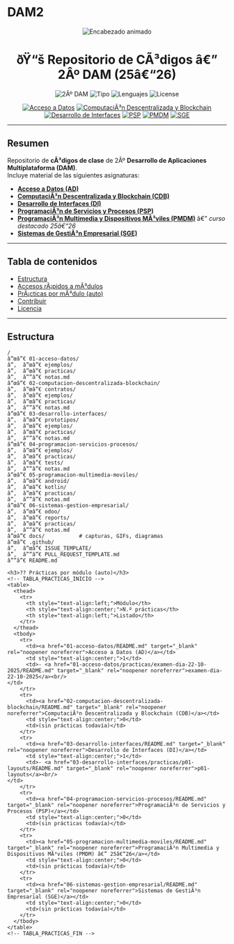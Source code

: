 # DAM2
<!--
README de ejemplo listo para pegar en tu repositorio.
Sustituye los <placeholders> por tus datos reales cuando quieras.
-->

<p align="center">
  <!-- Encabezado animado -->
  <img src="https://readme-typing-svg.demolab.com?font=Fira+Code&size=26&duration=3000&pause=900&center=true&vCenter=true&width=1000&lines=2º+DAM+—+Repositorio+de+Clase+(25–26);Curso+destacado:+Programación+Multimedia+y+Dispositivos+Móviles;Acceso+a+Datos;Computación+Descentralizada+y+Blockchain;Desarrollo+de+Interfaces;Programación+de+Servicios+y+Procesos;Sistemas+de+Gestión+Empresarial" alt="Encabezado animado" />
</p>
</p>

<h1 align="center">ðŸ“š Repositorio de CÃ³digos â€” 2Âº DAM (25â€“26)</h1>

<p align="center">
  <img alt="2Âº DAM" src="https://img.shields.io/badge/2Âº%20DAM-25--26-673ab7?style=for-the-badge"/>
  <img alt="Tipo" src="https://img.shields.io/badge/Repositorio-educativo-03a9f4?style=for-the-badge"/>
  <img alt="Lenguajes" src="https://img.shields.io/badge/Java%20|%20Kotlin%20|%20SQL%20|%20XML-9c27b0?style=for-the-badge"/>
  <img alt="License" src="https://img.shields.io/badge/Licencia-MIT-4caf50?style=for-the-badge"/>
</p>

<p align="center">
  <a href="01-acceso-datos/README.md"><img src="https://img.shields.io/badge/01%20â€”%20Acceso%20a%20Datos-303f9f?style=for-the-badge" alt="Acceso a Datos"></a>
  <a href="02-computacion-descentralizada-blockchain/README.md"><img src="https://img.shields.io/badge/02%20â€”%20CDB-00695c?style=for-the-badge" alt="ComputaciÃ³n Descentralizada y Blockchain"></a>
  <a href="03-desarrollo-interfaces/README.md"><img src="https://img.shields.io/badge/03%20â€”%20Desarrollo%20de%20Interfaces-512da8?style=for-the-badge" alt="Desarrollo de Interfaces"></a>
  <a href="04-programacion-servicios-procesos/README.md"><img src="https://img.shields.io/badge/04%20â€”%20PSP-455a64?style=for-the-badge" alt="PSP"></a>
  <a href="05-programacion-multimedia-moviles/README.md"><img src="https://img.shields.io/badge/05%20â€”%20PMDM-E91E63?style=for-the-badge" alt="PMDM"></a>
  <a href="06-sistemas-gestion-empresarial/README.md"><img src="https://img.shields.io/badge/06%20â€”%20SGE-009688?style=for-the-badge" alt="SGE"></a>
</p>

---

## Resumen

Repositorio de **cÃ³digos de clase** de 2Âº **Desarrollo de Aplicaciones Multiplataforma (DAM)**.  
Incluye material de las siguientes asignaturas:

- **[Acceso a Datos (AD)](01-acceso-datos/README.md)**
- **[ComputaciÃ³n Descentralizada y Blockchain (CDB)](02-computacion-descentralizada-blockchain/README.md)**
- **[Desarrollo de Interfaces (DI)](03-desarrollo-interfaces/README.md)**
- **[ProgramaciÃ³n de Servicios y Procesos (PSP)](04-programacion-servicios-procesos/README.md)**
- **[ProgramaciÃ³n Multimedia y Dispositivos MÃ³viles (PMDM)](05-programacion-multimedia-moviles/README.md)** â€” *curso destacado 25â€“26*
- **[Sistemas de GestiÃ³n Empresarial (SGE)](06-sistemas-gestion-empresarial/README.md)**

---

## Tabla de contenidos

- [Estructura](#estructura)
- [Accesos rÃ¡pidos a mÃ³dulos](#accesos-rÃ¡pidos-a-mÃ³dulos)
- [PrÃ¡cticas por mÃ³dulo (auto)](#prÃ¡cticas-por-mÃ³dulo-auto)
- [Contribuir](#contribuir)
- [Licencia](#licencia)

---

## Estructura

```text
/
â”œâ”€ 01-acceso-datos/
â”‚  â”œâ”€ ejemplos/
â”‚  â”œâ”€ practicas/
â”‚  â””â”€ notas.md
â”œâ”€ 02-computacion-descentralizada-blockchain/
â”‚  â”œâ”€ contratos/
â”‚  â”œâ”€ ejemplos/
â”‚  â”œâ”€ practicas/
â”‚  â””â”€ notas.md
â”œâ”€ 03-desarrollo-interfaces/
â”‚  â”œâ”€ prototipos/
â”‚  â”œâ”€ ejemplos/
â”‚  â”œâ”€ practicas/
â”‚  â””â”€ notas.md
â”œâ”€ 04-programacion-servicios-procesos/
â”‚  â”œâ”€ ejemplos/
â”‚  â”œâ”€ practicas/
â”‚  â”œâ”€ tests/
â”‚  â””â”€ notas.md
â”œâ”€ 05-programacion-multimedia-moviles/
â”‚  â”œâ”€ android/
â”‚  â”œâ”€ kotlin/
â”‚  â”œâ”€ practicas/
â”‚  â””â”€ notas.md
â”œâ”€ 06-sistemas-gestion-empresarial/
â”‚  â”œâ”€ odoo/
â”‚  â”œâ”€ reports/
â”‚  â”œâ”€ practicas/
â”‚  â””â”€ notas.md
â”œâ”€ docs/           # capturas, GIFs, diagramas
â”œâ”€ .github/
â”‚  â”œâ”€ ISSUE_TEMPLATE/
â”‚  â””â”€ PULL_REQUEST_TEMPLATE.md
â””â”€ README.md

<h3>?? Prácticas por módulo (auto)</h3>
<!-- TABLA_PRACTICAS_INICIO -->
<table>
  <thead>
    <tr>
      <th style="text-align:left;">Módulo</th>
      <th style="text-align:center;">N.º prácticas</th>
      <th style="text-align:left;">Listado</th>
    </tr>
  </thead>
  <tbody>
    <tr>
      <td><a href="01-acceso-datos/README.md" target="_blank" rel="noopener noreferrer">Acceso a Datos (AD)</a></td>
      <td style="text-align:center;">1</td>
      <td>- <a href="01-acceso-datos/practicas/examen-dia-22-10-2025/README.md" target="_blank" rel="noopener noreferrer">examen-dia-22-10-2025</a><br/>
</td>
    </tr>
    <tr>
      <td><a href="02-computacion-descentralizada-blockchain/README.md" target="_blank" rel="noopener noreferrer">ComputaciÃ³n Descentralizada y Blockchain (CDB)</a></td>
      <td style="text-align:center;">0</td>
      <td>(sin prácticas todavía)</td>
    </tr>
    <tr>
      <td><a href="03-desarrollo-interfaces/README.md" target="_blank" rel="noopener noreferrer">Desarrollo de Interfaces (DI)</a></td>
      <td style="text-align:center;">1</td>
      <td>- <a href="03-desarrollo-interfaces/practicas/p01-layouts/README.md" target="_blank" rel="noopener noreferrer">p01-layouts</a><br/>
</td>
    </tr>
    <tr>
      <td><a href="04-programacion-servicios-procesos/README.md" target="_blank" rel="noopener noreferrer">ProgramaciÃ³n de Servicios y Procesos (PSP)</a></td>
      <td style="text-align:center;">0</td>
      <td>(sin prácticas todavía)</td>
    </tr>
    <tr>
      <td><a href="05-programacion-multimedia-moviles/README.md" target="_blank" rel="noopener noreferrer">ProgramaciÃ³n Multimedia y Dispositivos MÃ³viles (PMDM) â€” 25â€“26</a></td>
      <td style="text-align:center;">0</td>
      <td>(sin prácticas todavía)</td>
    </tr>
    <tr>
      <td><a href="06-sistemas-gestion-empresarial/README.md" target="_blank" rel="noopener noreferrer">Sistemas de GestiÃ³n Empresarial (SGE)</a></td>
      <td style="text-align:center;">0</td>
      <td>(sin prácticas todavía)</td>
    </tr>
  </tbody>
</table>
<!-- TABLA_PRACTICAS_FIN -->
